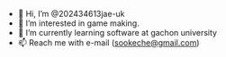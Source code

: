 - 👋 Hi, I’m @202434613jae-uk
- 👀 I’m interested in game making.
- 🌱 I’m currently learning software at gachon university
- 📫 Reach me with e-mail (sookeche@gmail.com)

<!---
202434613jae-uk/202434613jae-uk is a ✨ special ✨ repository because its `README.md` (this file) appears on your GitHub profile.
You can click the Preview link to take a look at your changes.
--->
